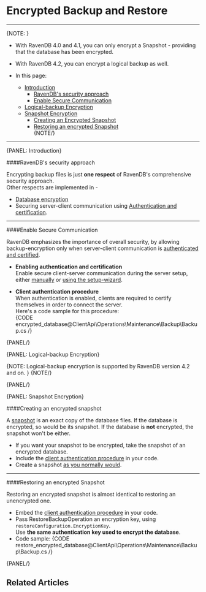 ﻿# Encrypted Backup and Restore  

---

{NOTE: }

* With RavenDB 4.0 and 4.1, you can only encrypt a Snapshot - providing that the database has been encrypted.  
* With RavenDB 4.2, you can encrypt a logical backup as well.  

* In this page:  
  * [Introduction](../../../../client-api/operations/maintenance/backup/encrypted-backup#introduction)  
     * [RavenDB's security approach](../../../../client-api/operations/maintenance/backup/encrypted-backup#ravendbs-security-approach)  
     * [Enable Secure Communication](../../../../client-api/operations/maintenance/backup/encrypted-backup#enable-secure-communication)  
  * [Logical-backup Encryption](../../../../client-api/operations/maintenance/backup/encrypted-backup#logical-backup-encryption)  
  * [Snapshot Encryption](../../../../client-api/operations/maintenance/backup/encrypted-backup#snapshot-encryption)  
     * [Creating an Encrypted Snapshot](../../../../client-api/operations/maintenance/backup/encrypted-backup#creating-an-encrypted-snapshot)  
     * [Restoring an encrypted Snapshot](../../../../client-api/operations/maintenance/backup/encrypted-backup#restoring-an-encrypted-snapshot)  
{NOTE/}

---

{PANEL: Introduction}

####RavenDB's security approach

Encrypting backup files is just **one respect** of RavenDB's comprehensive security approach.  
Other respects are implemented in -

* [Database encryption](../../../../server/security/encryption/database-encryption)  
* Securing server-client communication using [Authentication and certification](../../../../server/security/authentication/certificate-configuration).  

---

####Enable Secure Communication

RavenDB emphasizes the importance of overall security, by allowing backup-encryption only 
when server-client communication is [authenticated and certified](../../../../server/security/overview).  

* **Enabling authentication and certification**  
  Enable secure client-server communication during the server setup, either [manually](../../../../server/security/authentication/certificate-configuration) or [using the setup-wizard](../../../../start/installation/setup-wizard).  

* **Client authentication procedure**  
  When authentication is enabled, clients are required to certify themselves in order to connect the server.  
  Here's a code sample for this procedure:  
{CODE encrypted_database@ClientApi\Operations\Maintenance\Backup\Backup.cs /}  

{PANEL/}

{PANEL: Logical-backup Encryption}

{NOTE: Logical-backup encryption is supported by RavenDB version 4.2 and on.  }
{NOTE/}

{PANEL/}

{PANEL: Snapshot Encryption}

####Creating an encrypted snapshot

A [snapshot](../../../../client-api/operations/maintenance/backup/backup#snapshot) is an exact copy of the database files. 
If the database is encrypted, so would be its snapshot. If the database is **not** encrypted, the snapshot won't be either.  

* If you want your snapshot to be encrypted, take the snapshot of an encrypted database.  
* Include the [client authentication procedure](../../../../client-api/operations/maintenance/backup/encrypted-backup#enable-secure-communication) in your code.  
* Create a snapshot [as you normally would](../../../../client-api/operations/maintenance/backup/backup#backup-types).  

---

####Restoring an encrypted Snapshot

Restoring an encrypted snapshot is almost identical to restoring an unencrypted one.  

* Embed the [client authentication procedure](../../../../client-api/operations/maintenance/backup/encrypted-backup#enable-secure-communication) in your code.  
* Pass RestoreBackupOperation an encryption key, using `restoreConfiguration.EncryptionKey`.  
   Use **the same authentication key used to encrypt the database**.
* Code sample:
{CODE restore_encrypted_database@ClientApi\Operations\Maintenance\Backup\Backup.cs /}  

{PANEL/}

## Related Articles
